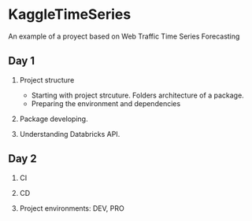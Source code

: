 # KaggleTimeSeries

An example of a proyect based on Web Traffic Time Series Forecasting

## Day 1

1. Project structure

    - Starting with project strcuture. Folders architecture of a package.
    - Preparing the environment and dependencies

2. Package developing.

3. Understanding Databricks API.

## Day 2

1. CI

2. CD

3. Project environments: DEV, PRO

